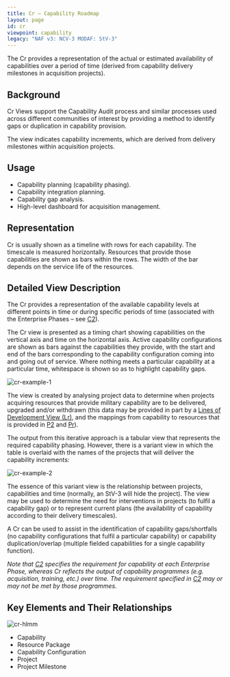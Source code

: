 ```yaml
---
title: Cr – Capability Roadmap
layout: page
id: cr
viewpoint: capability
legacy: "NAF v3: NCV-3 MODAF: StV-3"
---
```



The Cr provides a representation of the actual or estimated availability
of capabilities over a period of time (derived from capability delivery
milestones in acquisition projects).

## Background

Cr Views support the Capability Audit process and similar processes used
across different communities of interest by providing a method to
identify gaps or duplication in capability provision.

The view indicates capability increments, which are derived from
delivery milestones within acquisition projects.

## Usage

-   Capability planning (capability phasing).
-   Capability integration planning.
-   Capability gap analysis.
-   High-level dashboard for acquisition management.

## Representation

Cr is usually shown as a timeline with rows for each capability. The
timescale is measured horizontally. Resources that provide those
capabilities are shown as bars within the rows. The width of the bar
depends on the service life of the resources.

## Detailed View Description

The Cr provides a representation of the available capability levels at
different points in time or during specific periods of time (associated
with the Enterprise Phases – see [C2](c2.html)).

The Cr view is presented as a timing chart showing capabilities on the
vertical axis and time on the horizontal axis. Active capability
configurations are shown as bars against the capabilities they provide,
with the start and end of the bars corresponding to the capability
configuration coming into and going out of service. Where nothing meets
a particular capability at a particular time, whitespace is shown so as
to highlight capability gaps.

![cr-example-1](http://nafdocs.org/wp-content/uploads/2013/06/cr-example-1.png)

The view is created by analysing project data to determine when projects
acquiring resources that provide military capability are to be
delivered, upgraded and/or withdrawn (this data may be provided in part
by a [Lines of Development View (Lr)](lr.html), and the mappings from
capability to resources that is provided in [P2](p2.html) and [Pr](pr.html)).

The output from this iterative approach is a tabular view that
represents the required capability phasing. However, there is a variant
view in which the table is overlaid with the names of the projects that
will deliver the capability increments:

![cr-example-2](http://nafdocs.org/wp-content/uploads/2013/06/cr-example-2.png)


The essence of this variant view is the relationship between projects,
capabilities and time (normally, an StV-3 will hide the project). The
view may be used to determine the need for interventions in projects (to
fulfil a capability gap) or to represent current plans (the availability
of capability according to their delivery timescales).

A Cr can be used to assist in the identification of capability
gaps/shortfalls (no capability configurations that fulfil a particular
capability) or capability duplication/overlap (multiple fielded
capabilities for a single capability function).

*Note that [C2](c2.html) specifies the requirement for capability at each
Enterprise Phase, whereas Cr reflects the output of capability
programmes (e.g. acquisition, training, etc.) over time. The requirement
specified in [C2](c2.html) may or may not be met by those programmes.*

## Key Elements and Their Relationships


![cr-hlmm](http://nafdocs.org/wp-content/uploads/2013/06/cr-hlmm.png)

-   Capability
-   Resource Package
-   Capability Configuration
-   Project
-   Project Milestone


